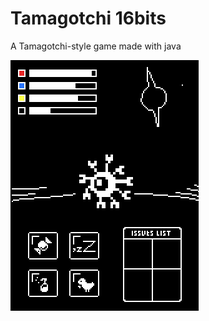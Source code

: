 # Tamagotchi 16bits

A Tamagotchi-style game made with java

![general layout](./pictures/general.png)
